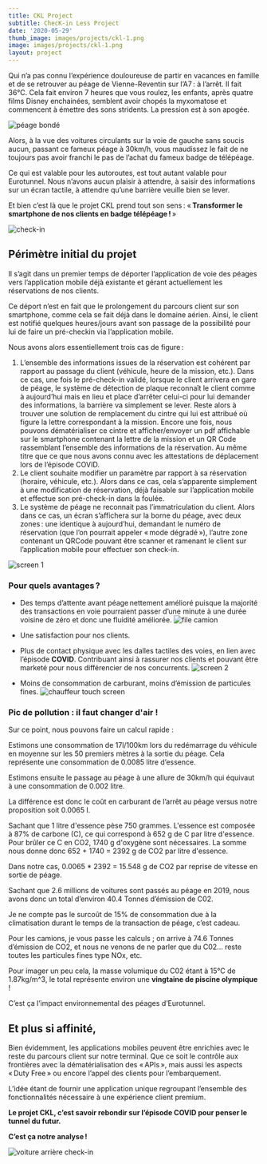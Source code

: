 ```yaml
---
title: CKL Project
subtitle: ChecK-in Less Project
date: '2020-05-29'
thumb_image: images/projects/ckl-1.png
image: images/projects/ckl-1.png
layout: project
---
```

Qui n’a pas connu l’expérience douloureuse de partir en vacances en famille et de se retrouver au péage de Vienne-Reventin sur l’A7 : à l’arrêt. Il fait 36°C. Cela fait environ 7 heures que vous roulez, les enfants, après quatre films Disney enchainées, semblent avoir chopés la myxomatose et commencent à émettre des sons stridents. La pression est à son apogée. 

![péage bondé][ckl-2]

Alors, à la vue des voitures circulants sur la voie de gauche sans soucis aucun, passant ce fameux péage à 30km/h, vous maudissez le fait de ne toujours pas avoir franchi le pas de l’achat du fameux badge de télépéage. 

Ce qui est valable pour les autoroutes, est tout autant valable pour Eurotunnel. Nous n’avons aucun plaisir à attendre, à saisir des informations sur un écran tactile, à attendre qu’une barrière veuille bien se lever.  

Et bien c’est là que le projet CKL prend tout son sens : « **Transformer le smartphone de nos clients en badge télépéage !** » 

 ![check-in][ckl-3]

## Périmètre initial du projet 

Il s’agit dans un premier temps de déporter l’application de voie des péages vers l’application mobile déjà existante et gérant actuellement les réservations de nos clients. 

Ce déport n’est en fait que le prolongement du parcours client sur son smartphone, comme cela se fait déjà dans le domaine aérien. Ainsi, le client est notifié quelques heures/jours avant son passage de la possibilité pour lui de faire un pré-checkin via l’application mobile. 

Nous avons alors essentiellement trois cas de figure :  

 1. L’ensemble des informations issues de la réservation est cohérent par rapport au passage du client (véhicule, heure de la mission, etc.). Dans ce cas, une fois le pré-check-in validé, lorsque le client arrivera en gare de péage, le système de détection de plaque reconnaît le client comme à aujourd’hui mais en lieu et place d’arrêter celui-ci pour lui demander des informations, la barrière va simplement se lever.  Reste alors à trouver une solution de remplacement du cintre qui lui est attribué où figure la lettre correspondant à la mission. Encore une fois, nous pouvons dématérialiser ce cintre et afficher/envoyer un pdf affichable sur le smartphone contenant la lettre de la mission et un QR Code rassemblant l’ensemble des informations de la réservation. Au même titre que ce que nous avons connu avec les attestations de déplacement lors de l’épisode COVID. 
 1. Le client souhaite modifier un paramètre par rapport à sa réservation (horaire, véhicule, etc.). Alors dans ce cas, cela s’apparente simplement à une modification de réservation, déjà faisable sur l’application mobile et effectue son pré-check-in dans la foulée. 
 1. Le système de péage ne reconnait pas l’immatriculation du client. Alors dans ce cas, un écran s’affichera sur la borne du péage, avec deux zones : une identique à aujourd’hui, demandant le numéro de réservation (que l’on pourrait appeler « mode dégradé »), l’autre zone contenant un QRCode pouvant être scanner et ramenant le client sur l’application mobile pour effectuer son check-in. 

![screen 1][ckl-4]

### Pour quels avantages ? 

 + Des temps d’attente avant péage nettement amélioré puisque la majorité des transactions en voie pourraient passer d’une minute à une durée voisine de zéro et donc une fluidité améliorée. 
 ![file camion][ckl-5]

 + Une satisfaction pour nos clients. 
 + Plus de contact physique avec les dalles tactiles des voies, en lien avec l’épisode **COVID**. Contribuant ainsi à rassurer nos clients et pouvant être marketé pour nous différencier de nos concurrents. 
  ![screen 2][ckl-6]

 + Moins de consommation de carburant, moins d’émission de particules fines. 
 ![chauffeur touch screen][ckl-7]
### Pic de pollution : il faut changer d'air ! 

Sur ce point, nous pouvons faire un calcul rapide : 

Estimons une consommation de 17l/100km lors du redémarrage du véhicule en moyenne sur les 50 premiers mètres à la sortie du péage. Cela représente une consommation de 0.0085 litre d’essence. 

Estimons ensuite le passage au péage à une allure de 30km/h qui équivaut à une consommation de 0.002 litre. 

La différence est donc le coût en carburant de l’arrêt au péage versus notre proposition soit 0.0065 l. 

Sachant que 1 litre d'essence pèse 750 grammes. L'essence est composée à 87% de carbone (C), ce qui correspond à 652 g de C par litre d'essence. Pour brûler ce C en CO2, 1740 g d'oxygène sont nécessaires. La somme nous donne donc 652 + 1740 = 2392 g de CO2 par litre d'essence. 

Dans notre cas, 0.0065 * 2392 = 15.548 g de CO2 par reprise de vitesse en sortie de péage. 

Sachant que 2.6 millions de voitures sont passés au péage en 2019, nous avons donc un total d’environ 40.4 Tonnes d’émission de C02. 

Je ne compte pas le surcoût de 15% de consommation due à la climatisation durant le temps de la transaction de péage, c’est cadeau. 

Pour les camions, je vous passe les calculs ; on arrive à 74.6 Tonnes d’émission de CO2, et nous ne venons de ne parler que du C02... reste toutes les particules fines type NOx, etc. 

Pour imager un peu cela, la masse volumique du C02 étant à 15°C de 1.87kg/m^3, le total représente environ une **vingtaine de piscine olympique** ! 

C’est ça l’impact environnemental des péages d’Eurotunnel. 


## Et plus si affinité, 

Bien évidemment, les applications mobiles peuvent être enrichies avec le reste du parcours client sur notre terminal. Que ce soit le contrôle aux frontières avec la dématérialisation des « APIs », mais aussi les aspects « Duty Free » ou encore l’appel des clients pour l’embarquement. 

L’idée étant de fournir une application unique regroupant l’ensemble des fonctionnalités nécessaire à une expérience client premium.  

**Le projet CKL, c’est savoir rebondir sur l’épisode COVID pour penser le tunnel du futur.**

**C’est ça notre analyse !**

![voiture arrière check-in][ckl-9]


[ckl-2]: /images/projects/ckl-2.PNG "Img 2"
[ckl-3]: /images/projects/ckl-3.PNG "Img 3"
[ckl-4]: /images/projects/ckl-4.PNG "Img 4"
[ckl-5]: /images/projects/ckl-5.PNG "Img 5"
[ckl-6]: /images/projects/ckl-6.PNG "Img 6"
[ckl-7]: /images/projects/ckl-7.PNG "Img 7"
[ckl-8]: /images/projects/ckl-8.PNG "Img 8"
[ckl-9]: /images/projects/ckl-9.PNG "Img 9"